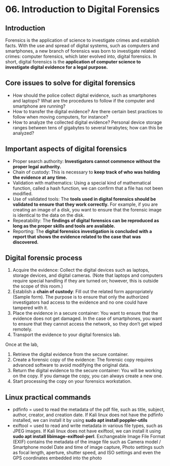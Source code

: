 # 06. Introduction to Digital Forensics

## Introduction
Forensics is the application of science to investigate crimes and establish facts. With the use and spread of digital systems, such as computers and smartphones, a new branch of forensics was born to investigate related crimes: computer forensics, which later evolved into, digital forensics.
In short, digital forensics is the **application of computer science to investigate digital evidence for a legal purpose.**

## Core issues to solve for digital forensics
- How should the police collect digital evidence, such as smartphones and laptops? What are the procedures to follow if the computer and smartphone are running?
- How to transfer the digital evidence? Are there certain best practices to follow when moving computers, for instance?
- How to analyze the collected digital evidence? Personal device storage ranges between tens of gigabytes to several terabytes; how can this be analyzed?

## Important aspects of digital forensics
- Proper search authority: **Investigators cannot commence without the proper legal authority.**
- Chain of custody: This is necessary to **keep track of who was holding the evidence at any time.**
- Validation with mathematics: Using a special kind of mathematical function, called a hash function, we can confirm that a file has not been modified.
- Use of validated tools: The **tools used in digital forensics should be validated to ensure that they work correctly.** For example, if you are creating an image of a disk, you want to ensure that the forensic image is identical to the data on the disk.
- Repeatability: The **findings of digital forensics can be reproduced as long as the proper skills and tools are available.**
- Reporting: The **digital forensics investigation is concluded with a report that shows the evidence related to the case that was discovered.**

## Digital forensic process
1. Acquire the evidence: Collect the digital devices such as laptops, storage devices, and digital cameras. (Note that laptops and computers require special handling if they are turned on; however, this is outside the scope of this room.)
2. Establish a **chain of custody**: Fill out the related form appropriately (Sample form). The purpose is to ensure that only the authorized investigators had access to the evidence and no one could have tampered with it.
3. Place the evidence in a secure container: You want to ensure that the evidence does not get damaged. In the case of smartphones, you want to ensure that they cannot access the network, so they don’t get wiped remotely.
4. Transport the evidence to your digital forensics lab.

Once at the lab,
1. Retrieve the digital evidence from the secure container.
2. Create a forensic copy of the evidence: The forensic copy requires advanced software to avoid modifying the original data.
3. Return the digital evidence to the secure container: You will be working on the copy. If you damage the copy, you can always create a new one.
4. Start processing the copy on your forensics workstation.

## Linux practical commands
- pdfinfo = used to read the metadata of the pdf file, such as title, subject, author, creator, and creation date. If Kali linux does not have the pdfinfo installed, we can install it by using **sudo apt install poppler-utils**
- exiftool = used to read and write metadata in various file types, such as JPEG images. If Kali linux does not have exiftool, we can install it using **sudo apt install libimage-exiftool-perl**. Exchangeable Image File Format (EXIF) contains the metadata of the image file such as Camera model / Smartphone model
Date and time of image capture, Photo settings such as focal length, aperture, shutter speed, and ISO settings and even the GPS coordinates embedded into the photo
